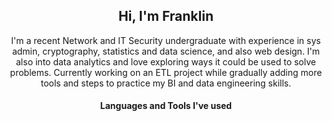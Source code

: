 <h2 align="center">Hi, I'm Franklin</h2>

<p align="center">I'm a recent Network and IT Security undergraduate with experience in sys admin, cryptography, statistics and data science, and also web design. I'm also into data analytics and love exploring ways it could be used to solve problems. Currently working on an ETL project while gradually adding more tools and steps to practice my BI and data engineering skills. </p>

<h4 align="center">Languages and Tools I've used</h4>
